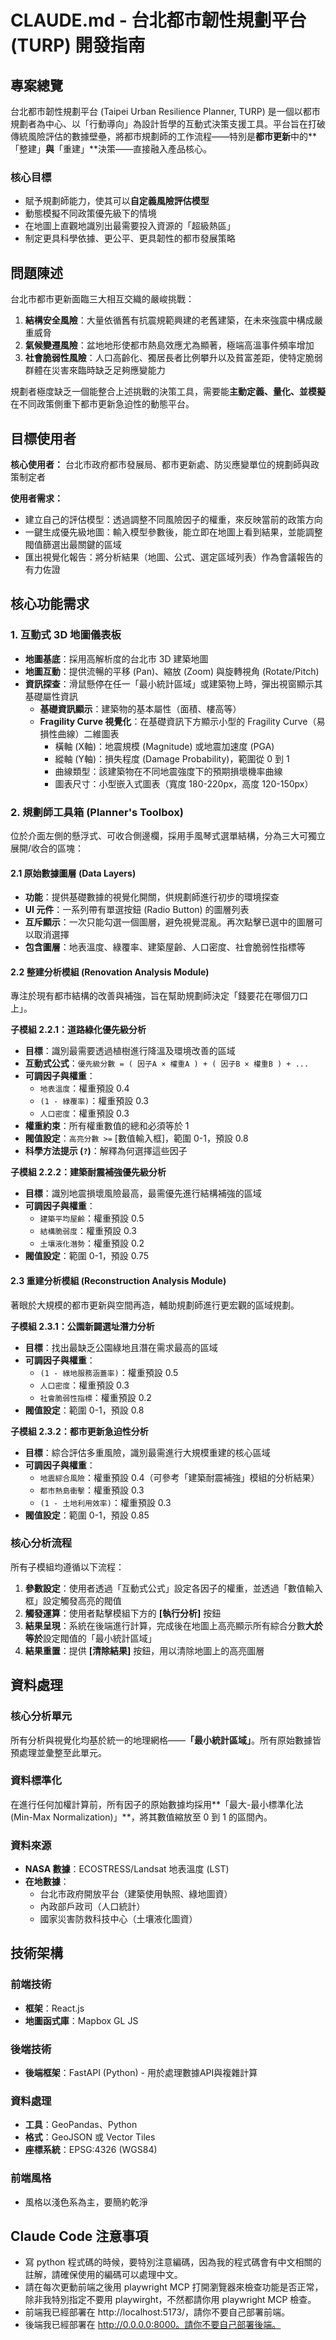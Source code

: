 # CLAUDE.md - 台北都市韌性規劃平台 (TURP) 開發指南

## 專案總覽

台北都市韌性規劃平台 (Taipei Urban Resilience Planner, TURP) 是一個以都市規劃者為中心、以「行動導向」為設計哲學的互動式決策支援工具。平台旨在打破傳統風險評估的數據壁壘，將都市規劃師的工作流程——特別是**都市更新**中的**「整建」**與**「重建」**決策——直接融入產品核心。

### 核心目標
- 賦予規劃師能力，使其可以**自定義風險評估模型**
- 動態模擬不同政策優先級下的情境
- 在地圖上直觀地識別出最需要投入資源的「超級熱區」
- 制定更具科學依據、更公平、更具韌性的都市發展策略

## 問題陳述

台北市都市更新面臨三大相互交織的嚴峻挑戰：

1. **結構安全風險**：大量依循舊有抗震規範興建的老舊建築，在未來強震中構成嚴重威脅
2. **氣候變遷風險**：盆地地形使都市熱島效應尤為顯著，極端高溫事件頻率增加
3. **社會脆弱性風險**：人口高齡化、獨居長者比例攀升以及貧富差距，使特定脆弱群體在災害來臨時缺乏足夠應變能力

規劃者極度缺乏一個能整合上述挑戰的決策工具，需要能**主動定義、量化、並模擬**在不同政策側重下都市更新急迫性的動態平台。

## 目標使用者

**核心使用者：** 台北市政府都市發展局、都市更新處、防災應變單位的規劃師與政策制定者

**使用者需求：**
- 建立自己的評估模型：透過調整不同風險因子的權重，來反映當前的政策方向
- 一鍵生成優先級地圖：輸入模型參數後，能立即在地圖上看到結果，並能調整閥值篩選出最關鍵的區域
- 匯出視覺化報告：將分析結果（地圖、公式、選定區域列表）作為會議報告的有力佐證

## 核心功能需求

### 1. 互動式 3D 地圖儀表板

- **地圖基底**：採用高解析度的台北市 3D 建築地圖
- **地圖互動**：提供流暢的平移 (Pan)、縮放 (Zoom) 與旋轉視角 (Rotate/Pitch)
- **資訊探查**：滑鼠懸停在任一「最小統計區域」或建築物上時，彈出視窗顯示其基礎屬性資訊
  - **基礎資訊顯示**：建築物的基本屬性（面積、樓高等）
  - **Fragility Curve 視覺化**：在基礎資訊下方顯示小型的 Fragility Curve（易損性曲線）二維圖表
    - 橫軸 (X軸)：地震規模 (Magnitude) 或地震加速度 (PGA)
    - 縱軸 (Y軸)：損失程度 (Damage Probability)，範圍從 0 到 1
    - 曲線類型：該建築物在不同地震強度下的預期損壞機率曲線
    - 圖表尺寸：小型嵌入式圖表（寬度 180-220px，高度 120-150px）

### 2. 規劃師工具箱 (Planner's Toolbox)

位於介面左側的懸浮式、可收合側邊欄，採用手風琴式選單結構，分為三大可獨立展開/收合的區塊：

#### 2.1 原始數據圖層 (Data Layers)

- **功能**：提供基礎數據的視覺化開關，供規劃師進行初步的環境探查
- **UI 元件**：一系列帶有單選按鈕 (Radio Button) 的圖層列表
- **互斥顯示**：一次只能勾選一個圖層，避免視覺混亂。再次點擊已選中的圖層可以取消選擇
- **包含圖層**：地表溫度、綠覆率、建築屋齡、人口密度、社會脆弱性指標等

#### 2.2 整建分析模組 (Renovation Analysis Module)

專注於現有都市結構的改善與補強，旨在幫助規劃師決定「錢要花在哪個刀口上」。

**子模組 2.2.1：道路綠化優先級分析**
- **目標**：識別最需要透過植樹進行降溫及環境改善的區域
- **互動式公式**：`優先級分數 = ( 因子A × 權重A ) + ( 因子B × 權重B ) + ...`
- **可調因子與權重**：
  - `地表溫度`：權重預設 0.4
  - `(1 - 綠覆率)`：權重預設 0.3
  - `人口密度`：權重預設 0.3
- **權重約束**：所有權重數值的總和必須等於 1
- **閥值設定**：`高亮分數 >=` [數值輸入框]，範圍 0-1，預設 0.8
- **科學方法提示 (`?`)**：解釋為何選擇這些因子

**子模組 2.2.2：建築耐震補強優先級分析**
- **目標**：識別地震損壞風險最高，最需優先進行結構補強的區域
- **可調因子與權重**：
  - `建築平均屋齡`：權重預設 0.5
  - `結構脆弱度`：權重預設 0.3
  - `土壤液化潛勢`：權重預設 0.2
- **閥值設定**：範圍 0-1，預設 0.75

#### 2.3 重建分析模組 (Reconstruction Analysis Module)

著眼於大規模的都市更新與空間再造，輔助規劃師進行更宏觀的區域規劃。

**子模組 2.3.1：公園新闢選址潛力分析**
- **目標**：找出最缺乏公園綠地且潛在需求最高的區域
- **可調因子與權重**：
  - `(1 - 綠地服務涵蓋率)`：權重預設 0.5
  - `人口密度`：權重預設 0.3
  - `社會脆弱性指標`：權重預設 0.2
- **閥值設定**：範圍 0-1，預設 0.8

**子模組 2.3.2：都市更新急迫性分析**
- **目標**：綜合評估多重風險，識別最需進行大規模重建的核心區域
- **可調因子與權重**：
  - `地震綜合風險`：權重預設 0.4（可參考「建築耐震補強」模組的分析結果）
  - `都市熱島衝擊`：權重預設 0.3
  - `(1 - 土地利用效率)`：權重預設 0.3
- **閥值設定**：範圍 0-1，預設 0.85

### 核心分析流程

所有子模組均遵循以下流程：

1. **參數設定**：使用者透過「互動式公式」設定各因子的權重，並透過「數值輸入框」設定觸發高亮的閥值
2. **觸發運算**：使用者點擊模組下方的 **[執行分析]** 按鈕
3. **結果呈現**：系統在後端進行計算，完成後在地圖上高亮顯示所有綜合分數**大於等於**設定閥值的「最小統計區域」
4. **結果重置**：提供 **[清除結果]** 按鈕，用以清除地圖上的高亮圖層

## 資料處理

### 核心分析單元
所有分析與視覺化均基於統一的地理網格——**「最小統計區域」**。所有原始數據皆預處理並彙整至此單元。

### 資料標準化
在進行任何加權計算前，所有因子的原始數據均採用**「最大-最小標準化法 (Min-Max Normalization)」**，將其數值縮放至 0 到 1 的區間內。

### 資料來源
- **NASA 數據**：ECOSTRESS/Landsat 地表溫度 (LST)
- **在地數據**：
  - 台北市政府開放平台（建築使用執照、綠地圖資）
  - 內政部戶政司（人口統計）
  - 國家災害防救科技中心（土壤液化圖資）

## 技術架構

### 前端技術
- **框架**：React.js
- **地圖函式庫**：Mapbox GL JS

### 後端技術
- **後端框架**：FastAPI (Python) - 用於處理數據API與複雜計算

### 資料處理
- **工具**：GeoPandas、Python
- **格式**：GeoJSON 或 Vector Tiles
- **座標系統**：EPSG:4326 (WGS84)

### 前端風格
- 風格以淺色系為主，要簡約乾淨

## Claude Code 注意事項
- 寫 python 程式碼的時候，要特別注意編碼，因為我的程式碼會有中文相關的註解，請確保使用的編碼可以處理中文。
- 請在每次更動前端之後用 playwright MCP 打開瀏覽器來檢查功能是否正常，除非我特別指定不要用 playwirght，不然都請你用 playwright MCP 檢查。
- 前端我已經部署在 http://localhost:5173/，請你不要自己部署前端。
- 後端我已經部署在 http://0.0.0.0:8000。請你不要自己部署後端。
